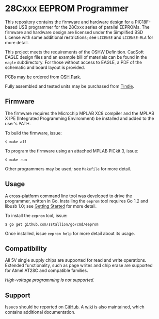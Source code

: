 # 28Cxxx EEPROM Programmer

This repository contains the firmware and hardware design for a PIC18F-based
USB programmer for the 28Cxxx series of parallel EEPROMs. The firmware and
hardware design are licensed under the Simplified BSD License with some
additional restrictions; see `LICENSE` and `LICENSE-MLA` for more detail.

This project meets the requirements of the OSHW Definition. CadSoft EAGLE
design files and an example bill of materials can be found in the `eagle`
subdirectory. For those without access to EAGLE, a PDF of the schematic and
board layout is provided.

PCBs may be ordered from [OSH Park](http://oshpark.com/shared_projects/PVCsM6xC).

Fully assembled and tested units may be purchased from
[Tindie](https://www.tindie.com/products/sstallion/28cxxx-eeprom-programmer).

## Firmware

The firmware requires the Microchip MPLAB XC8 compiler and the MPLAB X IPE
(Integrated Programming Environment) be installed and added to the user's PATH.

To build the firmware, issue:

    $ make all

To program the firmware using an attached MPLAB PICkit 3, issue:

    $ make run

Other programmers may be used; see `Makefile` for more detail.

## Usage

A cross-platform command line tool was developed to drive the programmer,
written in Go. Installing the `eeprom` tool requires Go 1.2 and libusb 1.0; see
[Getting Started](http://golang.org/doc/install) for more detail.

To install the `eeprom` tool, issue:

    $ go get github.com/sstallion/go/cmd/eeprom

Once installed, issue `eeprom help` for more detail about its usage.

## Compatibility

All 5V single supply chips are supported for read and write operations.
Extended functionality, such as page writes and chip erase are supported for
Atmel AT28C and compatible families.

_High-voltage programming is not supported._

## Support

Issues should be reported on [GitHub](https://github.com/sstallion/usb-eeprom/issues).
A [wiki](https://github.com/sstallion/usb-eeprom/wiki) is also maintained,
which contains additional documentation.
